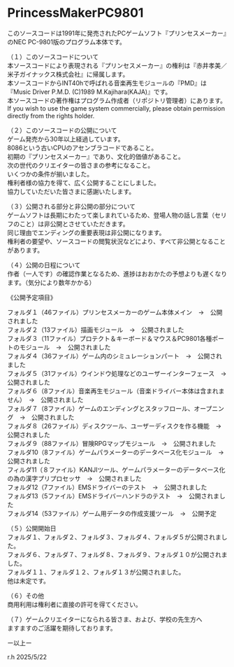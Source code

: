 # PrincessMakerPC9801
このソースコードは1991年に発売されたPCゲームソフト『プリンセスメーカー』のNEC PC-9801版のプログラム本体です。  
  
（１）このソースコードについて  
本ソースコードにより表現される『プリンセスメーカー』の権利は『赤井孝美／米子ガイナックス株式会社』に帰属します。  
本ソースコードからINT40hで呼ばれる音楽再生モジュールの『PMD』は『Music Driver P.M.D. (C)1989 M.Kajihara(KAJA)』です。  
本ソースコードの著作権はプログラム作成者（リポジトリ管理者）にあります。  
If you wish to use the game system commercially, please obtain permission directly from the rights holder.  
  
（２）このソースコードの公開について  
ゲーム発売から30年以上経過しています。  
8086という古いCPUのアセンブラコードであること。  
初期の『プリンセスメーカー』であり、文化的価値があること。  
次の世代のクリエイターの皆さまの参考になること。  
いくつかの条件が揃いました。  
権利者様の協力を得て、広く公開することにしました。  
協力していただいた皆さまに感謝いたします。  

（３）公開される部分と非公開の部分について  
ゲームソフトは長期にわたって楽しまれているため、登場人物の話し言葉（セリフのこと）は非公開とさせていただきます。  
同じ理由でエンディングの重要表現は非公開になります。  
権利者の要望や、ソースコードの閲覧状況などにより、すべて非公開となることがあります。  
  
（４）公開の日程について  
作者（一人です）の確認作業となるため、進捗はおおかたの予想よりも遅くなります。（気分により数年かかる）  
  
《公開予定項目》  
  
フォルダ１（46ファイル）プリンセスメーカーのゲーム本体メイン　→　公開されました  
フォルダ２（13ファイル）描画モジュール　→　公開されました  
フォルダ３（11ファイル）プロテクト＆キーボード＆マウス＆PC9801各種ポートのモジュール　→　公開されました  
フォルダ４（36ファイル）ゲーム内のシミュレーションパート　→　公開されました  
フォルダ５（31ファイル）ウインドウ処理などのユーザーインターフェース　→　公開されました  
フォルダ６（8ファイル）音楽再生モジュール（音楽ドライバー本体は含まれません）　→　公開されました  
フォルダ７（8ファイル）ゲームのエンディングとスタッフロール、オープニング　→　公開されました  
フォルダ８（26ファイル）ディスクツール、ユーザーディスクを作る機能　→　公開されました  
フォルダ９（88ファイル）冒険RPGマップモジュール　→　公開されました  
フォルダ10（8ファイル）ゲームパラメーターのデータベース化モジュール　→　公開されました  
フィルダ11（８ファイル）KANJIツール、ゲームパラメーターのデータベース化の為の漢字プリプロセッサ　→　公開されました  
フォルダ12（7ファイル）EMSドライバーのテスト　→　公開されました  
フォルダ13（5ファイル）EMSドライバーハンドラのテスト　→　公開されました  
フォルダ14（53ファイル）ゲーム用データの作成支援ツール　→　公開予定  
  
（５）公開開始日  
フォルダ１、フォルダ２、フォルダ３、フォルダ４、フォルダ５が公開されました。  
フォルダ６、フォルダ７、フォルダ８、フォルダ９、フォルダ１０が公開されました。  
フォルダ１１、フォルダ１２、フォルダ１３が公開されました。  
他は未定です。  
  
（６）その他  
商用利用は権利者に直接の許可を得てください。  
  
（７）ゲームクリエイターになられる皆さま、および、学校の先生方へ  
ますますのご活躍を期待しております。  
  
ー以上ー  
  
r.h 2025/5/22  
